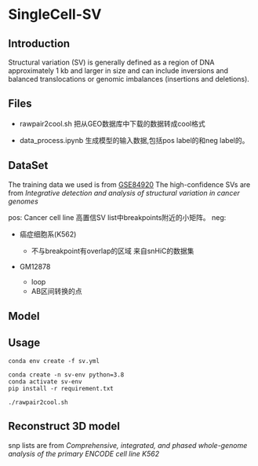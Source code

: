 # SingleCell-SV

## Introduction
Structural variation (SV) is generally defined as a region of DNA approximately 1 kb and larger in size and can include inversions and balanced translocations or genomic imbalances (insertions and deletions).


## Files
- rawpair2cool.sh
把从GEO数据库中下载的数据转成cool格式

- data_process.ipynb
生成模型的输入数据,包括pos label的和neg label的。

## DataSet
The training data we used is from [GSE84920](https://www.ncbi.nlm.nih.gov/geo/query/acc.cgi?acc=GSE84920)
The high-confidence SVs are from *Integrative detection and analysis of structural variation in cancer genomes*

pos: 
Cancer cell line
高置信SV list中breakpoints附近的小矩阵。
neg:
- 癌症细胞系(K562)
    - 不与breakpoint有overlap的区域
    来自snHiC的数据集
- GM12878

    - loop
    - AB区间转换的点

## Model


## Usage

```shell
conda env create -f sv.yml

conda create -n sv-env python=3.8
conda activate sv-env
pip install -r requirement.txt
```


```shell
./rawpair2cool.sh
```

## Reconstruct 3D model

snp lists are from *Comprehensive, integrated, and phased whole-genome analysis of the primary ENCODE cell line K562*
